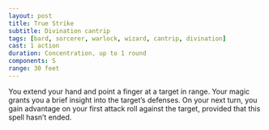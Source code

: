 ```yaml
---
layout: post
title: True Strike
subtitle: Divination cantrip
tags: [bard, sorcerer, warlock, wizard, cantrip, divination]
cast: 1 action
duration: Concentration, up to 1 round
components: S
range: 30 feet
---
```

You extend your hand and point a finger at a target in range. Your magic grants you a brief insight into the target’s defenses. On your next turn, you gain advantage on your first attack roll against the target, provided that this spell hasn’t ended.